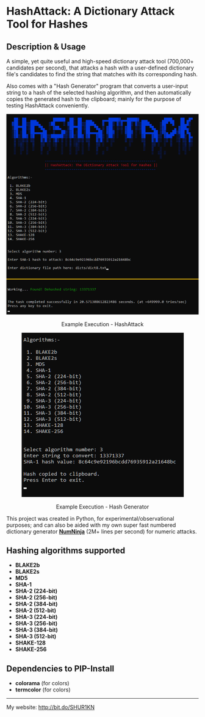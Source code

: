 # HashAttack: A Dictionary Attack Tool for Hashes

## Description & Usage
A simple, yet quite useful and high-speed dictionary attack tool (700,000+ candidates per second), that attacks a hash with a user-defined dictionary file's candidates to find the string that matches with its corresponding hash.

Also comes with a "Hash Generator" program that converts a user-input string to a hash of the selected hashing algorithm, and then automatically copies the generated hash to the clipboard; mainly for the purpose of testing HashAttack conveniently.

<div align="center">
<img src="https://github.com/SHUR1K-N/HashAttack-Dictionary-Attack-For-Hashes/blob/main/Images/Example.png" >
<p>Example Execution - HashAttack</p>
</div>

<div align="center">
<img src="https://github.com/SHUR1K-N/HashAttack-Dictionary-Attack-For-Hashes/blob/main/Images/Example%20(Hash%20Generator).png" >
<p>Example Execution - Hash Generator</p>
</div>

This project was created in Python, for experimental/observational purposes; and can also be aided with my own super fast numbered dictionary generator [**NumNinja**](https://github.com/SHUR1K-N/NumNinja-Number-Dictionary-Generator)  (2M+ lines per second) for numeric attacks.

## Hashing algorithms supported
- **BLAKE2b**
- **BLAKE2s**
- **MD5**
- **SHA-1**
- **SHA-2 (224-bit)**
- **SHA-2 (256-bit)**
- **SHA-2 (384-bit)**
- **SHA-2 (512-bit)**
- **SHA-3 (224-bit)**
- **SHA-3 (256-bit)**
- **SHA-3 (384-bit)**
- **SHA-3 (512-bit)**
- **SHAKE-128**
- **SHAKE-256**

## Dependencies to PIP-Install
- **colorama** (for colors)
- **termcolor** (for colors)

------------

My website: http://bit.do/SHUR1KN
